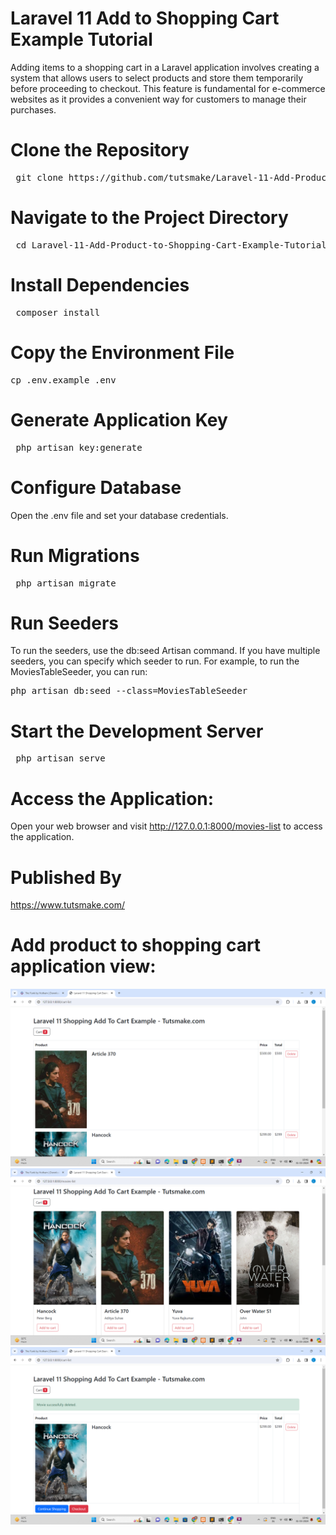 # Laravel 11 Add to Shopping Cart Example Tutorial

Adding items to a shopping cart in a Laravel application involves creating a system that allows users to select products and store them temporarily before proceeding to checkout. This feature is fundamental for e-commerce websites as it provides a convenient way for customers to manage their purchases. 

# Clone the Repository

<pre> git clone https://github.com/tutsmake/Laravel-11-Add-Product-to-Shopping-Cart-Example-Tutorial.git</pre>

# Navigate to the Project Directory

<pre> cd Laravel-11-Add-Product-to-Shopping-Cart-Example-Tutorial </pre>

# Install Dependencies

<pre> composer install </pre>

# Copy the Environment File

<pre>cp .env.example .env </pre>

# Generate Application Key

<pre> php artisan key:generate</pre>

# Configure Database

Open the .env file and set your database credentials.

# Run Migrations

<pre> php artisan migrate</pre>

# Run Seeders

To run the seeders, use the db:seed Artisan command. If you have multiple seeders, you can specify which seeder to run. For example, to run the MoviesTableSeeder, you can run:

<pre>php artisan db:seed --class=MoviesTableSeeder</pre>

# Start the Development Server

<pre> php artisan serve</pre>

# Access the Application:

Open your web browser and visit http://127.0.0.1:8000/movies-list to access the application.

# Published By

https://www.tutsmake.com/

# Add product to shopping cart application view:
![Add to cart Image 1](https://github.com/tutsmake/Laravel-11-Add-Product-to-Shopping-Cart-Example-Tutorial/blob/main/Laravel%2011%20Add%20Product%20To%20Shopping%20Cart%20example.png)
![Add to cart Image 2](https://github.com/tutsmake/Laravel-11-Add-Product-to-Shopping-Cart-Example-Tutorial/blob/main/Laravel%2011%20Add%20Product%20To%20Shopping%20Cart.png)
![Remove Product from Cart Image](https://github.com/tutsmake/Laravel-11-Add-Product-to-Shopping-Cart-Example-Tutorial/blob/main/Laravel%2011%20Add%20Product%20To%20Shopping%20Cart%20tutorial.png)




